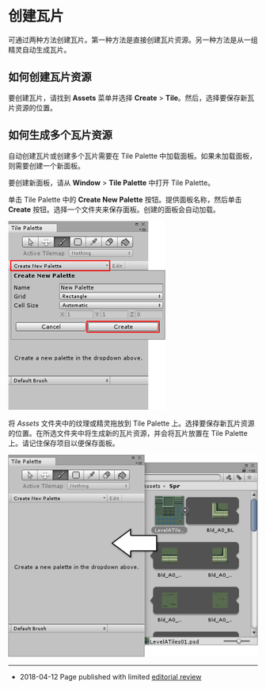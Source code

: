 # 创建瓦片

可通过两种方法创建瓦片。第一种方法是直接创建瓦片资源。另一种方法是从一组精灵自动生成瓦片。

## 如何创建瓦片资源

要创建瓦片，请找到 __Assets__ 菜单并选择 __Create__ > __Tile__。然后，选择要保存新瓦片资源的位置。

## 如何生成多个瓦片资源

自动创建瓦片或创建多个瓦片需要在 Tile Palette 中加载面板。如果未加载面板，则需要创建一个新面板。

要创建新面板，请从 __Window__ > __Tile Palette__ 中打开 Tile Palette。

单击 Tile Palette 中的 __Create New Palette__ 按钮。提供面板名称，然后单击 __Create__ 按钮。选择一个文件夹来保存面板。创建的面板会自动加载。

![](../uploads/Main/Tilemap-CreatingTiles-3.png) 

将 _Assets_ 文件夹中的纹理或精灵拖放到 Tile Palette 上。选择要保存新瓦片资源的位置。在所选文件夹中将生成新的瓦片资源，并会将瓦片放置在 Tile Palette 上。请记住保存项目以便保存面板。

![](../uploads/Main/Tilemap-CreatingTiles-4.png) 

---

* <span class="page-edit">2018-04-12 Page published with limited [editorial review](DocumentationEditorialReview.html)
</span>
